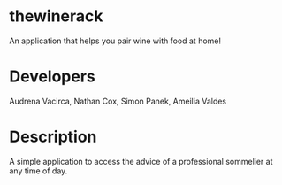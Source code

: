 # thewinerack
An application that helps you pair wine with food at home!

# Developers

Audrena Vacirca, Nathan Cox, Simon Panek, Ameilia Valdes

# Description

A simple application to access the advice of a professional sommelier at any time of day.

